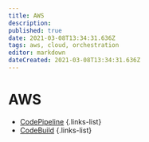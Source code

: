 ```yaml
---
title: AWS
description: 
published: true
date: 2021-03-08T13:34:31.636Z
tags: aws, cloud, orchestration
editor: markdown
dateCreated: 2021-03-08T13:34:31.636Z
---
```


# AWS
- [CodePipeline](/training/aws/codepipeline)
{.links-list}
- [CodeBuild](/training/aws/codebuild)
{.links-list}